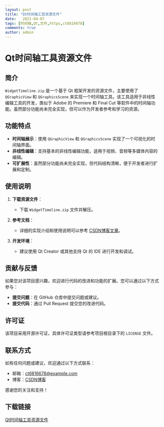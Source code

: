 ```yaml
---
layout: post
title: "Qt时间轴工具资源文件"
date:   2021-04-07
tags: [时间轴,Qt,文件,https,ct6816678]
comments: true
author: admin
---
```

# Qt时间轴工具资源文件

## 简介

`WidgetTimeline.zip` 是一个基于 Qt 框架开发的资源文件，主要使用了 `QGraphicView` 和 `QGraphicsScene` 来实现一个时间轴工具。该工具适用于非线性编辑工具的开发，类似于 Adobe 的 Premiere 和 Final Cut 等软件中的时间轴功能。虽然部分功能尚未完全实现，但可以作为开发者参考和学习的资源。

## 功能特点

- **时间轴展示**：使用 `QGraphicView` 和 `QGraphicsScene` 实现了一个可视化的时间轴界面。
- **非线性编辑**：支持基本的非线性编辑功能，适用于视频、音频等多媒体内容的编辑。
- **可扩展性**：虽然部分功能尚未完全实现，但代码结构清晰，便于开发者进行扩展和定制。

## 使用说明

1. **下载资源文件**：
   - 下载 `WidgetTimeline.zip` 文件并解压。

2. **参考文档**：
   - 详细的实现介绍和使用说明可以参考 [CSDN博客文章](https://blog.csdn.net/ct6816678/article/details/96033765)。

3. **开发环境**：
   - 建议使用 Qt Creator 或其他支持 Qt 的 IDE 进行开发和调试。

## 贡献与反馈

如果您对该项目感兴趣，欢迎进行代码的改进和功能的扩展。您可以通过以下方式参与：

- **提交问题**：在 GitHub 仓库中提交问题或建议。
- **提交代码**：通过 Pull Request 提交您的改进代码。

## 许可证

该项目采用开源许可证，具体许可证类型请参考项目根目录下的 `LICENSE` 文件。

## 联系方式

如有任何问题或建议，欢迎通过以下方式联系：

- 邮箱：ct6816678@example.com
- 博客：[CSDN博客](https://blog.csdn.net/ct6816678)

感谢您的关注和支持！

## 下载链接

[Qt时间轴工具资源文件](https://pan.quark.cn/s/635d5e430347)